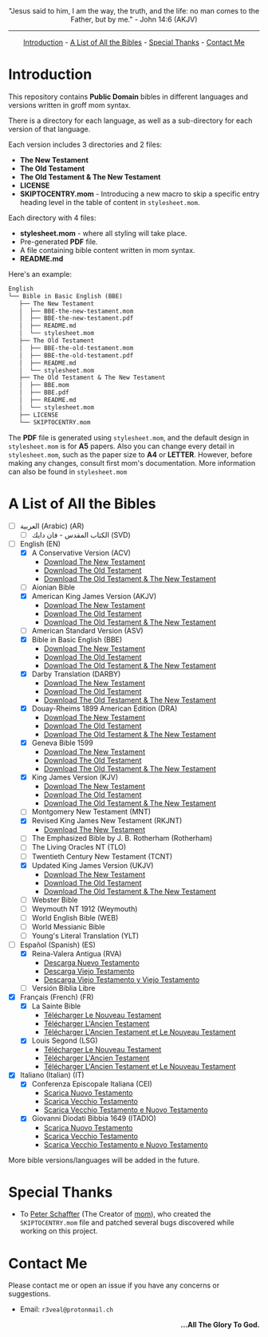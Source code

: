 <div align="center">
"Jesus said to him, I am the way, the truth, and the life: no man comes to the Father, but by me." - John 14:6 (AKJV)
</div>

<hr>

<div align="center">
    <a href="https://github.com/0xR3V/Bibles#introduction">Introduction</a>
    -
    <a href="https://github.com/0xR3V/Bibles#a-list-of-all-the-bibles">A List of All the Bibles</a>
    -
    <a href="https://github.com/0xR3V/Bibles#special-thanks">Special Thanks</a>
    -
    <a href="https://github.com/0xR3V/Bibles#contact-me">Contact Me</a>
</div>

# Introduction
This repository contains **Public Domain** bibles in different languages and versions written in groff mom syntax.

There is a directory for each language, as well as a sub-directory for each version of that language.

Each version includes 3 directories and 2 files:
- **The New Testament**
- **The Old Testament**
- **The Old Testament & The New Testament**
- **LICENSE**
- **SKIPTOCENTRY.mom** - Introducing a new macro to skip a specific entry heading level in the table of content in `stylesheet.mom`.

Each directory with 4 files:
- **stylesheet.mom** - where all styling will take place.
- Pre-generated **PDF** file.
- A file containing bible content written in mom syntax.
- **README.md**

Here's an example:
```txt
English
└── Bible in Basic English (BBE)
   ├── The New Testament
   │  ├── BBE-the-new-testament.mom
   │  ├── BBE-the-new-testament.pdf
   │  ├── README.md
   │  └── stylesheet.mom
   ├── The Old Testament
   │  ├── BBE-the-old-testament.mom
   │  ├── BBE-the-old-testament.pdf
   │  ├── README.md
   │  └── stylesheet.mom
   ├── The Old Testament & The New Testament
   │  ├── BBE.mom
   │  ├── BBE.pdf
   │  ├── README.md
   │  └── stylesheet.mom
   ├── LICENSE
   └── SKIPTOCENTRY.mom
```

The **PDF** file is generated using `stylesheet.mom`, and the default design in `stylesheet.mom` is for **A5** papers. Also you can change every detail in `stylesheet.mom`,  such as the paper size to **A4** or **LETTER**.
However, before making any changes, consult first mom's documentation. More information can also be found in `stylesheet.mom`


# A List of All the Bibles
- [ ] العربية (Arabic) (AR)
	- [ ] الكتاب المقدس - فان دايك (SVD)
- [ ] English (EN)
	- [x] A Conservative Version (ACV)
		- <a href="https://github.com/0xR3V/Bibles/raw/main/English/A%20Conservative%20Version%20(ACV)/The%20New%20Testament/ACV-the-new-testament.pdf">Download The New Testament</a>
		- <a href="https://github.com/0xR3V/Bibles/raw/main/English/A%20Conservative%20Version%20(ACV)/The%20Old%20Testament/ACV-the-old-testament.pdf">Download The Old Testament</a>
		- <a href="https://github.com/0xR3V/Bibles/raw/main/English/A%20Conservative%20Version%20(ACV)/The%20Old%20Testament%20%26%20The%20New%20Testament/ACV.pdf">Download The Old Testament & The New Testament</a>
	- [ ] Aionian Bible
	- [x] American King James Version (AKJV)
		- <a href="https://github.com/0xR3V/Bibles/raw/main/English/American%20King%20James%20Version%20(AKJV)/The%20New%20Testament/AKJV-the-new-testament.pdf">Download The New Testament</a>
		- <a href="https://github.com/0xR3V/Bibles/raw/main/English/American%20King%20James%20Version%20(AKJV)/The%20Old%20Testament/AKJV-the-old-testament.pdf">Download The Old Testament</a>
		- <a href="https://github.com/0xR3V/Bibles/raw/main/English/American%20King%20James%20Version%20(AKJV)/The%20Old%20Testament%20%26%20The%20New%20Testament/AKJV.pdf">Download The Old Testament & The New Testament</a>
	- [ ] American Standard Version (ASV)
	- [x] Bible in Basic English (BBE)
		- <a href="https://raw.githubusercontent.com/0xR3V/Bibles/main/English/Bible in Basic English (BBE)/The New Testament/BBE-the-new-testament.pdf">Download The New Testament</a>
		- <a href="https://raw.githubusercontent.com/0xR3V/Bibles/main/English/Bible%20in%20Basic%20English%20(BBE)/The%20Old%20Testament/BBE-the-old-testament.pdf">Download The Old Testament</a>
		- <a href="https://raw.githubusercontent.com/0xR3V/Bibles/main/English/Bible%20in%20Basic%20English%20(BBE)/The%20Old%20Testament%20%26%20The%20New%20Testament/BBE.pdf">Download The Old Testament & The New Testament</a>
	- [x] Darby Translation (DARBY)
		- <a href="https://github.com/0xR3V/Bibles/raw/main/English/Darby%20Translation%20(DARBY)/The%20New%20Testament/DARBY-the-new-testament.pdf">Download The New Testament</a>
		- <a href="https://github.com/0xR3V/Bibles/raw/main/English/Darby%20Translation%20(DARBY)/The%20Old%20Testament/DARBY-the-old-testament.pdf">Download The Old Testament</a>
		- <a href="https://github.com/0xR3V/Bibles/raw/main/English/Darby%20Translation%20(DARBY)/The%20Old%20Testament%20%26%20The%20New%20Testament/DARBY.pdf">Download The Old Testament & The New Testament</a>
	- [x] Douay-Rheims 1899 American Edition (DRA)
		- <a href="https://github.com/0xR3V/Bibles/raw/main/English/Douay-Rheims%201899%20American%20Edition%20(DRA)/The%20New%20Testament/DRA-the-new-testament.pdf">Download The New Testament</a>
		- <a href="https://github.com/0xR3V/Bibles/raw/main/English/Douay-Rheims%201899%20American%20Edition%20(DRA)/The%20Old%20Testament/DRA-the-old-testament.pdf">Download The Old Testament</a>
		- <a href="https://github.com/0xR3V/Bibles/raw/main/English/Douay-Rheims%201899%20American%20Edition%20(DRA)/The%20Old%20Testament%20%26%20The%20New%20Testament/DRA.pdf">Download The Old Testament & The New Testament</a>
	- [x] Geneva Bible 1599
		- <a href="https://github.com/0xR3V/Bibles/raw/main/English/Geneva%20Bible%201599/The%20New%20Testament/Geneva1599-the-new-testament.pdf">Download The New Testament</a>
		- <a href="https://github.com/0xR3V/Bibles/raw/main/English/Geneva%20Bible%201599/The%20Old%20Testament/Geneva1599-the-old-testament.pdf">Download The Old Testament</a>
		- <a href="https://github.com/0xR3V/Bibles/raw/main/English/Geneva%20Bible%201599/The%20Old%20Testament%20%26%20The%20New%20Testament/Geneva1599.pdf">Download The Old Testament & The New Testament</a>
	- [x] King James Version (KJV)
		- <a href="https://raw.githubusercontent.com/0xR3V/Bibles/main/English/King%20James%20Version%20(KJV)/The%20New%20Testament/KJV-the-new-testament.pdf">Download The New Testament</a>
		- <a href="https://raw.githubusercontent.com/0xR3V/Bibles/main/English/King%20James%20Version%20(KJV)/The%20Old%20Testament/KJV-the-old-testament.pdf">Download The Old Testament</a>
		- <a href="https://raw.githubusercontent.com/0xR3V/Bibles/main/English/King%20James%20Version%20(KJV)/The%20Old%20Testament%20%26%20The%20New%20Testament/KJV.pdf">Download The Old Testament & The New Testament</a>
	- [ ] Montgomery New Testament (MNT)
	- [x] Revised King James New Testament (RKJNT)
		- <a href="https://github.com/0xR3V/Bibles/raw/main/English/Revised%20King%20James%20New%20Testament%20(RKJNT)/The%20New%20Testament/RKJNT-the-new-testament.pdf">Download The New Testament</a>
	- [ ] The Emphasized Bible by J. B. Rotherham (Rotherham)
	- [ ] The Living Oracles NT (TLO)
	- [ ] Twentieth Century New Testament (TCNT)
	- [x] Updated King James Version (UKJV)
		- <a href="https://raw.githubusercontent.com/0xR3V/Bibles/main/English/Updated%20King%20James%20Version%20(UKJV)/The%20New%20Testament/UKJV-the-new-testament.pdf">Download The New Testament</a>
		- <a href="https://raw.githubusercontent.com/0xR3V/Bibles/main/English/Updated%20King%20James%20Version%20(UKJV)/The%20Old%20Testament/UKJV-the-old-testament.pdf">Download The Old Testament</a>
		- <a href="https://raw.githubusercontent.com/0xR3V/Bibles/main/English/Updated%20King%20James%20Version%20(UKJV)/The%20Old%20Testament%20%26%20The%20New%20Testament/UKJV.pdf">Download The Old Testament & The New Testament</a>
	- [ ] Webster Bible
	- [ ] Weymouth NT 1912 (Weymouth)
	- [ ] World English Bible (WEB)
	- [ ] World Messianic Bible
	- [ ] Young's Literal Translation (YLT)
- [ ] Español (Spanish) (ES)
	- [x] Reina-Valera Antigua (RVA)
		- <a href="https://github.com/0xR3V/Bibles/raw/main/Espa%C3%B1ol%20(Spanish)/Reina-Valera%20Antigua%20(RVA)/Nuevo%20Testamento%20(The%20New%20Testament)/RVA-nuevo-testamento.pdf">Descarga Nuevo Testamento</a>
		- <a href="https://github.com/0xR3V/Bibles/raw/main/Espa%C3%B1ol%20(Spanish)/Reina-Valera%20Antigua%20(RVA)/Viejo%20Testamento%20(The%20Old%20Testament)/RVA-viejo-testamento.pdf">Descarga Viejo Testamento</a>
		- <a href="https://github.com/0xR3V/Bibles/raw/main/Espa%C3%B1ol%20(Spanish)/Reina-Valera%20Antigua%20(RVA)/Viejo%20Testamento%20y%20Nuevo%20Testamento%20(The%20Old%20Testament%20%26%20The%20New%20Testament)/RVA.pdf">Descarga Viejo Testamento y Viejo Testamento</a>
	- [ ] Versión Biblia Libre
- [x] Français (French) (FR)
	- [x] La Sainte Bible
		- <a href="https://raw.githubusercontent.com/0xR3V/Bibles/main/Fran%C3%A7ais%20(French)/La%20Sainte%20Bible/Nouveau%20Testament%20(The%20New%20Testament)/fra_fob-nouveau-testament.pdf">Télécharger Le Nouveau Testament</a>
		- <a href="https://raw.githubusercontent.com/0xR3V/Bibles/main/Fran%C3%A7ais%20(French)/La%20Sainte%20Bible/L'Ancien%20Testament%20(The%20Old%20Testament)/fra_fob-l'ancien-testament.pdf">Télécharger L'Ancien Testament</a>
		- <a href="https://raw.githubusercontent.com/0xR3V/Bibles/main/Fran%C3%A7ais%20(French)/La%20Sainte%20Bible/L'Ancien%20Testament%20et%20Nouveau%20Testament%20(The%20Old%20Testament%20%26%20The%20New%20Testament)/fra_fob.pdf">Télécharger L'Ancien Testament et Le Nouveau Testament</a>
	- [x] Louis Segond (LSG)
		- <a href="https://github.com/0xR3V/Bibles/raw/main/Fran%C3%A7ais%20(French)/Louis%20Segond%20(LSG)/Nouveau%20Testament%20(The%20New%20Testament)/LSG-nouveau-testament.pdf">Télécharger Le Nouveau Testament</a>
		- <a href="https://github.com/0xR3V/Bibles/raw/main/Fran%C3%A7ais%20(French)/Louis%20Segond%20(LSG)/L'Ancien%20Testament%20(The%20Old%20Testament)/LSG-l'ancien-testament.pdf">Télécharger L'Ancien Testament</a>
		- <a href="https://github.com/0xR3V/Bibles/raw/main/Fran%C3%A7ais%20(French)/Louis%20Segond%20(LSG)/L'Ancien%20Testament%20et%20Nouveau%20Testament%20(The%20Old%20Testament%20%26%20The%20New%20Testament)/LSG.pdf">Télécharger L'Ancien Testament et Le Nouveau Testament</a>
- [x] Italiano (Italian) (IT)
	- [x] Conferenza Episcopale Italiana (CEI)
		- <a href="https://github.com/0xR3V/Bibles/raw/main/Italiano%20(Italian)/Conferenza%20Episcopale%20Italiana%20(CEI)/Nuovo%20Testamento%20(The%20New%20Testament)/CEI-nuovo-testamento.pdf">Scarica Nuovo Testamento</a>
		- <a href="https://github.com/0xR3V/Bibles/raw/main/Italiano%20(Italian)/Conferenza%20Episcopale%20Italiana%20(CEI)/Vecchio%20Testamento%20(The%20Old%20Testament)/CEI-vecchio-testamento.pdf">Scarica Vecchio Testamento</a>
		- <a href="https://raw.githubusercontent.com/0xR3V/Bibles/main/Italiano%20(Italian)/Conferenza%20Episcopale%20Italiana%20(CEI)/Vecchio%20Testamento%20e%20Nuovo%20Testamento%20(The%20Old%20Testament%20%26%20The%20New%20Testament)/CEI.pdf">Scarica Vecchio Testamento e Nuovo Testamento</a>
	- [x] Giovanni Diodati Bibbia 1649 (ITADIO)
		- <a href="https://github.com/0xR3V/Bibles/raw/main/Italiano%20(Italian)/Giovanni%20Diodati%20Bibbia%201649%20(ITADIO)/Nuovo%20Testamento%20(The%20New%20Testament)/ITADIO-nuovo-testamento.pdf">Scarica Nuovo Testamento</a>
		- <a href="https://github.com/0xR3V/Bibles/raw/main/Italiano%20(Italian)/Giovanni%20Diodati%20Bibbia%201649%20(ITADIO)/Vecchio%20Testamento%20(The%20Old%20Testament)/ITADIO-vecchio-testamento.pdf">Scarica Vecchio Testamento</a>
		- <a href="https://github.com/0xR3V/Bibles/raw/main/Italiano%20(Italian)/Giovanni%20Diodati%20Bibbia%201649%20(ITADIO)/Vecchio%20Testamento%20e%20Nuovo%20Testamento%20(The%20Old%20Testament%20%26%20The%20New%20Testament)/ITADIO.pdf">Scarica Vecchio Testamento e Nuovo Testamento</a>

More bible versions/languages will be added in the future.

# Special Thanks
- To [Peter Schaffter](https://schaffter.ca/about-me.html) (The Creator of [mom](https://schaffter.ca/mom/mom-01.html)), who created the `SKIPTOCENTRY.mom` file and patched several bugs discovered while working on this project.

# Contact Me
Please contact me or open an issue if you have any concerns or suggestions.
- Email: `r3veal@protonmail.ch`

<div align="right">
<p>
	<strong>...All The Glory To God.</strong>
</p>
</div>
